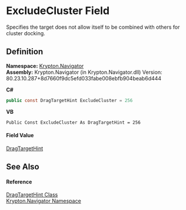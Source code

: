 # ExcludeCluster Field


Specifies the target does not allow itself to be combined with others for cluster docking.



## Definition
**Namespace:** <a href="a21ac074-d119-3dc6-bd1c-d3a12c0128bc.md">Krypton.Navigator</a>  
**Assembly:** Krypton.Navigator (in Krypton.Navigator.dll) Version: 80.23.10.287+8d7660f9dc5efd033fabe008ebfb904beab6d444

**C#**
``` C#
public const DragTargetHint ExcludeCluster = 256
```
**VB**
``` VB
Public Const ExcludeCluster As DragTargetHint = 256
```



#### Field Value
<a href="2f23e476-40d9-f6bb-d06c-b3ad96ca4222.md">DragTargetHint</a>

## See Also


#### Reference
<a href="2f23e476-40d9-f6bb-d06c-b3ad96ca4222.md">DragTargetHint Class</a>  
<a href="a21ac074-d119-3dc6-bd1c-d3a12c0128bc.md">Krypton.Navigator Namespace</a>  
